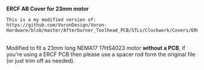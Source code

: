 <b>ERCF AB Cover for 23mm motor</b>

    This is a my modified version of: https://github.com/VoronDesign/Voron-Hardware/blob/master/Afterburner_Toolhead_PCB/STLs/Clockwork/Covers/ERCF_pcb_cover_stock_afterburner.stl
<br>    Modified to fit a 23mm long NEMA17 17HS4023 motor <b>without a PCB</b>, if you're using a ERCF PCB then please use a spacer rod form the original file (or just trim off as needed).